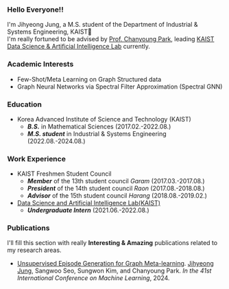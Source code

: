 ### Hello Everyone!!
I'm Jihyeong Jung, a M.S. student of the Department of Industrial & Systems Engineering, KAIST👋  
I'm really fortuned to be advised by [Prof. Chanyoung Park](http://dsail.kaist.ac.kr/professor/), leading [KAIST Data Science & Artificial Intelligence Lab](http://dsail.kaist.ac.kr/) currently.

### Academic Interests
* Few-Shot/Meta Learning on Graph Structured data
* Graph Neural Networks via Spectral Filter Approximation (Spectral GNN)

### Education
* Korea Advanced Institute of Science and Technology (KAIST)
  - **_B.S._** in Mathematical Sciences (2017.02.-2022.08.)
  - **_M.S. student_** in Industrial & Systems Engineering (2022.08.-2024.08.)

### Work Experience
* KAIST Freshmen Student Council
  - **_Member_** of the 13th student council _Garam_ (2017.03.-2017.08.)
  - **_President_** of the 14th student council _Raon_ (2017.08.-2018.08.)
  - **_Advisor_** of the 15th student council _Harang_ (2018.08.-2019.02.)
* [Data Science and Artificial Intelligence Lab(KAIST)](http://dsail.kaist.ac.kr/)
  - **_Undergraduate Intern_** (2021.06.-2022.08.)
  
### Publications
 I'll fill this section with really **Interesting & Amazing** publications related to my research areas.
 - [Unsupervised Episode Generation for Graph Meta-learning](https://arxiv.org/abs/2306.15217). <U>Jihyeong Jung</U>, Sangwoo Seo, Sungwon Kim, and Chanyoung Park. _In the 41st International Conference on Machine Learning_, 2024.
<!--
**JhngJng/JhngJng** is a ✨ _special_ ✨ repository because its `README.md` (this file) appears on your GitHub profile.

Here are some ideas to get you started:

- 🔭 I’m currently working on ...
- 🌱 I’m currently learning ...
- 👯 I’m looking to collaborate on ...
- 🤔 I’m looking for help with ...
- 💬 Ask me about ...
- 📫 How to reach me: ...
- 😄 Pronouns: ...
- ⚡ Fun fact: ...
-->

